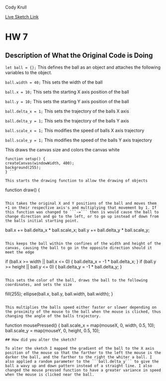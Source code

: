 Cody Krull

[Live Sketch Link](https://codykrull.github.io/120-work/hw-7/)


# HW 7

## Description of What the Original Code is Doing

```let ball = {};``` This defines the ball as an object and attaches the following variables to the object.

```ball.width = 40;``` This sets the width of the ball

```ball.x = 10;``` This sets the starting X axis position of the ball

```ball.y = 10;``` This sets the starting Y axis position of the ball

```ball.delta_x = 1;``` This sets the trajectory of the balls X axis

```ball.delta_y = 1;``` This sets the trajectory of the balls Y axis

```ball.scale_x = 1;``` This modifies the speed of balls X axis trajectory

```ball.scale_y = 1;``` This modifies the speed of the balls Y axis trajectory

This draws the canvas size and colors the canvas white
```
function setup() {
createCanvas(windowWidth, 400);
background(255);
} ```

This starts the drawing function to allow the drawing of objects

```
function draw() {
```

This takes the original X and Y positions of the ball and moves them +1 on their respective axis's and multiplying that movement by 1. If this function was changed to ```-=``` then is would cause the ball to change direction and go to the left, or to go up instead of down from the balls initial starting point.

```
ball.x += ball.delta_x * ball.scale_x;
ball.y += ball.delta_y * ball.scale_y;
```

This keeps the ball within the confines of the width and height of the canvas, causing the ball to go in the opposite direction should it meet the edge

```
if (ball.x >= width || ball.x <= 0) {
    ball.delta_x = -1 * ball.delta_x;
}
if (ball.y >= height || ball.y <= 0) {
    ball.delta_y = -1 * ball.delta_y;
}
```

This sets the color of the ball, draws the ball to the following coordinates, and sets the size

  ```
  fill(255);
  ellipse(ball.x, ball.y, ball.width, ball.width);
  }
  ```

  This multiplies the balls speed either faster or slower depending on the proximity of the mouse to the ball when the mouse is clicked, thus changing the angle of the balls trajectory.

  ```
  function mousePressed() {
  ball.scale_x = map(mouseX, 0, width, 0.5, 10);
  ball.scale_y = map(mouseY, 0, height, 0.5, 10);
  ```
## How did you alter the sketch?

To alter the sketch I mapped the gradient of the ball to the X axis position of the mouse so that the farther to the left the mouse is the darker the ball, and the farther to the right the whiter a ball. I also applied a random parameter to the ```ball.delta_y``` to give the ball a wavy up and down pattern instead of a straight line. I also changed the mouse pressed function to have a greater variance in speed when the mouse is clicked near the ball.
